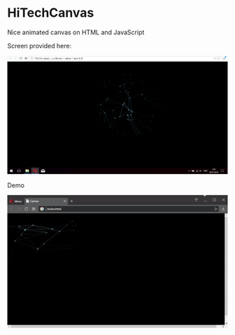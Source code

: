 # HiTechCanvas

Nice animated canvas on HTML and JavaScript

Screen provided here:

![alt text](https://raw.githubusercontent.com/akshinmustafayev/HiTechCanvas/master/screenshots/screen.png)

Demo

![alt text](https://raw.githubusercontent.com/akshinmustafayev/HiTechCanvas/master/screenshots/demo.gif)
